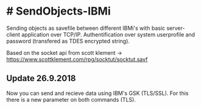 # # SendObjects-IBMi

Sending objects as savefile between different IBMi's with basic server-client application over TCP/IP.
Authentification over system userprofile and password (transfered as TDES encrypted string).


Based on the socket api from scott klement
 -> https://www.scottklement.com/rpg/socktut/socktut.savf

## Update 26.9.2018
Now you can send and recieve data using IBM's GSK (TLS/SSL).
For this there is a new parameter on both commands (TLS).
